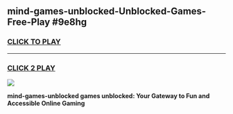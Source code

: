 
## mind-games-unblocked-Unblocked-Games-Free-Play #9e8hg
<h3>
<a href="https://us.freeplayer.one?title=mind-games-unblocked&ref=9M">CLICK TO PLAY</a></h3>
<hr>

<h3>
<a href="https://us.freeplayer.one?title=mind-games-unblocked&ref=9M">CLICK 2 PLAY</a>
  
</h3>

<a href="https://us.freeplayer.one?title=mind-games-unblocked&ref=9M"><img src="https://clearcache.store/games.png"></a>


**mind-games-unblocked games unblocked: Your Gateway to Fun and Accessible Online Gaming**
